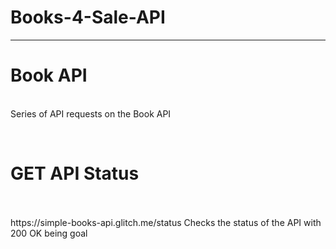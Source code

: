 # Books-4-Sale-API

<hr>
<h1>Book API</h1><br>
Series of API requests on the Book API

﻿

<h1>GET API Status</h1><br>
<br>
https://simple-books-api.glitch.me/status
Checks the status of the API with 200 OK being goal

﻿


